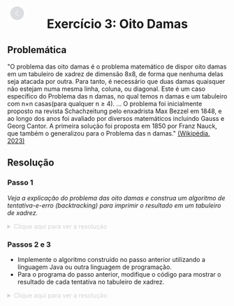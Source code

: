 [<img src="../../img/assets/back.png" height="35px" style="position: fixed; top: 15; opacity: 0.45">](../../README.md)

# <div align="center">Exercício 3: Oito Damas</div>

## Problemática

"O problema das oito damas é o problema matemático de dispor oito damas em um tabuleiro de xadrez de dimensão 8x8, de forma que nenhuma delas seja atacada por outra. Para tanto, é necessário que duas damas quaisquer não estejam numa mesma linha, coluna, ou diagonal. Este é um caso específico do Problema das n damas, no qual temos n damas e um tabuleiro com n×n casas(para qualquer n  ≥ 4). … O problema foi inicialmente proposto na revista Schachzeitung pelo enxadrista Max Bezzel em 1848, e ao longo dos anos foi avaliado por diversos matemáticos incluindo Gauss e Georg Cantor. A primeira solução foi proposta em 1850 por Franz Nauck, que também o generalizou para o Problema das n damas." [(Wikipédia, 2023)](https://pt.wikipedia.org/wiki/Problema_das_oito_damas)

## Resolução

### Passo 1

_Veja a explicação do problema das oito damas e construa um algoritmo de tentativa-e-erro (backtracking) para imprimir o resultado em um tabuleiro de xadrez._

<details>
    <summary style="color: lightgray">
        Clique aqui para ver a resolução
    </summary>

```rs
ROTINA E_SEGURO(T, ROW, COL)

    SE [(ROW, COL) não é "atacada" no T]
        retorne verdadeiro
    CASO CONTRÁRIO
        retorne falso

ROTINA CONTEM_N_RAINHAS(T, N)

    SE [T contém N rainhas]
        retorne verdadeiro
    CASO CONTRÁRIO
        retorne falso

ALGORITMO N_QUEENS(T, N = 8)
    
    SUBROTINA BACKTRACK(ROW)
        
        SE CONTEM_N_RAINHAS(T, N)
            IMPRIMA T
            PARE TUDO
            
        PARA COL := 0 ATÉ T.length
            
            SE E_SEGURO(T, ROW, COL)
                COLOCAR_RAINHA(ROW, COL)
                BACKTRACK(ROW + 1)
                TIRAR_RAINHA(ROW, COL)
    
    BACKTRACK(0)
```
</details>

### Passos 2 e 3

- Implemente o algoritmo construído no passo anterior utilizando a linguagem Java ou outra linguagem de programação.
- Para o programa do passo anterior, modifique o código para mostrar o resultado de cada tentativa no tabuleiro de xadrez.

<details>
    <summary style="color: lightgray">
        Clique aqui para ver a resolução
    </summary>

```python
from typing import Dict, List, TypeAlias
from copy import deepcopy

# Eu amo static-typing.
BoardType: TypeAlias = List[List[int]]

def empty_board(n: int) -> BoardType:
	"""
	Gera um tabuleiro `BoardType` inicializado e vazio.
	"""
	return deepcopy([[0] * n for _ in range(n)])

def print_board(board: BoardType) -> None:
	"""
	Dispõe graficamente o tabuleiro `board` em UTF-8.
	"""
	print("\n".join(" ".join("♛" if piece == 1 else "." for piece in row) for row in board))

def are_there_n_queens(board: BoardType, n: int) -> bool:
	"""
	Retorna `True` se existem `n` rainhas/damas no tabuleiro `board`.
	"""
	return sum(piece == 1 for row in board for piece in row) == n

def is_safe(board: BoardType, row: int, column: int) -> bool:
	"""
	Retorna `False` se a posição dada é insegura para uma rainha.
	Retorna `True` caso contrário.
	"""

	size = len(board)
	
	# Verifica se há outra dama na mesma linha.
	for c in range(size):
		if (board[row][c] == 1) and (c != column):
			return False

	# Verifica se há outra dama na mesma coluna.
	for r in range(size):
		if (board[r][column] == 1) and (r != row):
			return False
	
	# Verifica se há outra dama na mesma diagonal principal.
	for i in range(size):
		diagonal_row = row - column + i
		if 0 <= diagonal_row < size:
			if (board[diagonal_row][i] == 1) and ((diagonal_row, i) != (row, column)):
				return False
	
	# Verifica se há outra dama na mesma diagonal secundária.
	for i in range(size):
		diagonal_row = row + column - i
		if 0 <= diagonal_row < size:
			if (board[diagonal_row][i] == 1) and ((diagonal_row, i) != (row, column)):
				return False
	
	# Caso não haja nenhum conflito, retorne `True` (seguro).
	return True

def solve_n_queens(board: BoardType, debug: bool = False, steps: bool = False) -> None:
	"""
	Dispõe uma solução para o problema.
	"""

	# Cópia do tabuleiro fornecido.
	board_copy: BoardType = deepcopy(board)

	# N-rainhas.
	n = len(board_copy)

	# Flag de parada.
	found: bool = False

	# Iterações.
	checks: int = 0

	def backtrack(n: int, row: int = 0):

		nonlocal board_copy, found, checks

		# A flag de parada foi definida?
		# Então pare.
		if found:
			return

		# Já existem `n` rainhas?
		if are_there_n_queens(board_copy, n):
			
			# Imprima o tabuleiro.
			print_board(board_copy)
			
			# Defina a flag de "solução encontrada".
			found = True

		# Caso não, itere sobre todas as colunas.
		for column in range(len(board_copy)):

			# Caso uma solução já tenha sido encontrada, pare.
			if found:
				return

			# Adicione uma verificação.
			checks += 1

			# Verifique cada posição (row, column).
			if is_safe(board_copy, row, column):

				# Coloque uma dama na posição [row][column].
				board_copy[row][column] = 1

				if debug:
					print(f"-> Tentando a posição [{row}][{column}].")
					if steps:
						print_board(board_copy)
						print()

				# Chame recursivamente a função para colocar as outras damas.
				backtrack(n, row + 1)

				# Não há necessidade de fazer backtracking caso a solução já tenha sido encontrada.
				if found:
					return

				# Backtracking: remove a dama da posição [row][column].
				# NOTE: Caso tenha dado certo, não há necessidade de executar isso.
				board_copy[row][column] = 0

				if debug:
					print(f"<- Nenhuma posição segura, backtracking em [{row}][{column}].")
					if steps:
						print_board(board_copy)
						print()

	# Comece realizando o backtracking na primeira linha.
	backtrack(n, 0)

	if not found:
		print("Nenhuma solução encontrada.")
	else:
		print(f"{checks} posições foram verificadas.")

# Crie um tabuleiro vazio.
board: BoardType = empty_board(n = 8)

# Encontre uma solução.
solve_n_queens(board, debug = False, steps = False)
```
</details>